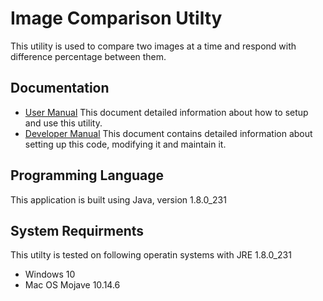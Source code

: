 # Image Comparison Utilty
This utility is used to compare two images at a time and respond with difference percentage between them.

## Documentation

* [User Manual](https://github.com/mkthakral/ImageComparisionTool/blob/master/ImageComparision/resources/document/User_Manual.pdf) This document detailed information about how to setup and use this utility.
* [Developer Manual](https://github.com/mkthakral/ImageComparisionTool/blob/master/ImageComparision/resources/document/Developer_Manual.pdf) This document contains detailed information about setting up this code, modifying it and maintain it.

## Programming Language

This application is built using Java, version 1.8.0_231

## System Requirments

This utilty is tested on following operatin systems with JRE 1.8.0_231

* Windows 10
* Mac OS Mojave 10.14.6
